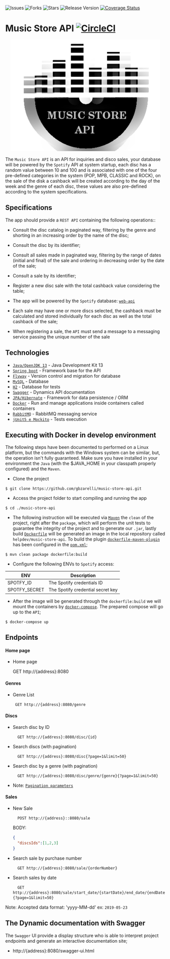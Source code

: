![Issues](https://img.shields.io/github/issues/gbzarelli/music-store-api.svg) 
![Forks](https://img.shields.io/github/forks/gbzarelli/music-store-api.svg) 
![Stars](https://img.shields.io/github/stars/gbzarelli/music-store-api.svg) 
![Release Version](https://img.shields.io/github/release/gbzarelli/music-store-api.svg)
[![Coverage Status](https://coveralls.io/repos/github/gbzarelli/music-store-api/badge.svg?branch=master)](https://coveralls.io/github/gbzarelli/music-store-api?branch=master)

# Music Store API [![CircleCI](https://circleci.com/gh/gbzarelli/music-store-api.svg?style=svg)](https://circleci.com/gh/gbzarelli/music-store-api)

<p align="center">
    <img src="./images/music-store-logo.png" height="350">
</p>

The `Music Store API` is an API for inquiries and disco sales,
your database will be powered by the `Spotify` API at system startup,
each disc has a random value between 10 and 100 and is associated with
one of the four pre-defined categories in the system (POP, MPB, CLASSIC and ROCK),
on the sale of the disk a cashback will be created according to the day of the week and the genre
of each disc, these values are also pre-defined according to the system specifications. 

## Specifications
 
 The app should provide a `REST API` containing the following operations::
 
- Consult the disc catalog in paginated way, filtering by the genre and shorting in an increasing 
order by the name of the disc;
- Consult the disc by its identifier;
- Consult all sales made in paginated way, filtering by the range of dates (initial and final) of 
the sale and ordering in decreasing order by the date of the sale;
- Consult a sale by its identifier;
- Register a new disc sale  with the total cashback value considering the table;
 
 - The app will be powered by the `Spotify` database: [`web-api`](https://developer.spotify.com/documentation/web-api/quick-start/)
 - Each sale may have one or more discs selected, the cashback must be calculated and stored 
 individually for each disc as well as the total cashback of the sale;
 
 - When registering a sale, the `API` must send a message to a messaging service passing the
 unique number of the sale
 
## Technologies

 - [`Java/OpenJDK 13`](https://openjdk.java.net/projects/jdk/13/) - Java Development Kit 13
 - [`Spring boot`](https://spring.io) - Framework base for the API
 - [`Flyway`](https://flywaydb.org) - Version control and migration for database
 - [`MySQL`](https://www.mysql.com) - Database
 - [`H2`](https://www.h2database.com) - Database for tests
 - [`Swagger`](https://swagger.io) - Dynamics API documentation
 - [`JPA/Hibernate`](https://hibernate.org/orm/) - Framework for data persistence / ORM
 - [`Docker`](https://www.docker.com) - Run and manage applications inside containers called containers
 - [`RabbitMQ`](https://www.rabbitmq.com) - RabbitMQ messaging service
 - [`jUnit5 e Mockito`](https://junit.org/junit5/) - Tests execution

## Executing with Docker in develop environment

The following steps have been documented to performed on a Linux platform,
but the commands with the Windows system can be similar, but, the operation isn't
fully guaranteed. Make sure you have installed in your environment the `Java` 
(with the $JAVA_HOME in your classpath properly configured) and the `Maven`.

- Clone the project

```shell
$ git clone https://github.com/gbzarelli/music-store-api.git
```

- Access the project folder to start compiling and running the app

```shell
$ cd ./music-store-api
```

- The following instruction will be executed via [`Maven`](https://maven.apache.org)
the `clean` of the project, right after the `package`, which will perform the 
unit tests to guarantee the integrity of the project and to generate our `.jar`,
lastly build [`Dockerfile`](./Dockerfile) will be generated an image
in the local repository called `helpdev/music-store-api`. To build the plugin 
[`dockerfile-maven-plugin`](https://github.com/spotify/docker-maven-plugin) 
 has been configured in the [`pom.xml`](./pom.xml);

```shell
$ mvn clean package dockerfile:build
```

- Configure the following ENVs to `Spotify` access:

| ENV | Description |
| -- | -- |
| SPOTFY_ID | The Spotify credentials ID |
| SPOTFY_SECRET | The Spotify credential secret key |

- After the image will be generated through the `dockerfile:build` we will
mount the containers by [`docker-compose`](./docker-compose.yml).
The prepared compose will go up to the `API`;

```shell
$ docker-compose up
```

## Endpoints

#### Home page
 
 - Home page 
 
   GET http://{address}:8080
 
#### Genres

 - Genre List 
  
        GET http://{address}:8080/genre

#### Discs

- Search disc by ID
 
        GET http://{address}:8080/disc/{id}
  
- Search discs (with pagination)
 
        GET http://{address}:8080/disc{?page=1&limit=50}
 
- Search disc by a genre (with pagination)
 
        GET http://{address}:8080/disc/genre/{genre}{?page=1&limit=50}
 
- Note: [`Pagination parameters`](https://docs.spring.io/spring-data/rest/docs/2.0.0.M1/reference/html/paging-chapter.html)

#### Sales

- New Sale
 
        POST http://{address}::8080/sale

   BODY: 
   ```json
   {
     "discsIds":[1,2,3]
   }
   ```
    
- Search sale by purchase number
  
        GET http://{address}:8080/sale/{orderNumber}
   
- Search sales by date
  
        GET http://{address}:8080/sale/start_date/{startDate}/end_date/{endDate}{?page=1&limit=50}
   
Note: Accepted data format: 'yyyy-MM-dd' ex: `2019-05-23`
 
## The Dynamic documentation with Swagger

The `Swagger` UI provide a display structure who is able to interpret
project endpoints and generate an interactive documentation site;

  - http://{address}:8080/swagger-ui.html

